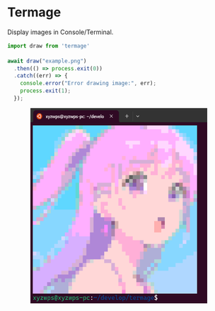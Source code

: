 Termage
========

Display images in Console/Terminal.

```js
import draw from 'termage'

await draw("example.png")
  .then(() => process.exit(0))
  .catch((err) => {
    console.error("Error drawing image:", err);
    process.exit(1);
  });
```

<div align="center">
	<img width="400" height="440" src="output.png" alt="output.png">
</div>
